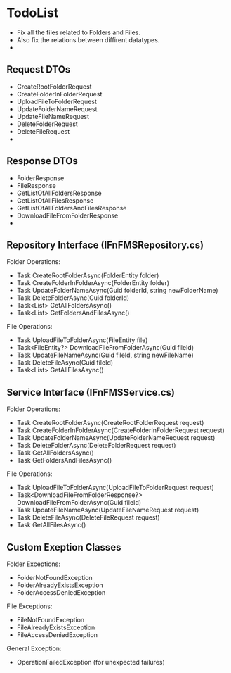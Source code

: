 # TodoList
- Fix all the files related to Folders and Files. 
- Also fix the relations between diffirent datatypes. 
- 

## Request DTOs
- CreateRootFolderRequest
- CreateFolderInFolderRequest
- UploadFileToFolderRequest
- UpdateFolderNameRequest
- UpdateFileNameRequest
- DeleteFolderRequest
- DeleteFileRequest
- 

## Response DTOs
- FolderResponse
- FileResponse
- GetListOfAllFoldersResponse
- GetListOfAllFilesResponse
- GetListOfAllFoldersAndFilesResponse
- DownloadFileFromFolderResponse
- 

## Repository Interface (IFnFMSRepository.cs)
Folder Operations:
- Task<Guid> CreateRootFolderAsync(FolderEntity folder)
- Task<Guid> CreateFolderInFolderAsync(FolderEntity folder)
- Task<bool> UpdateFolderNameAsync(Guid folderId, string newFolderName)
- Task<bool> DeleteFolderAsync(Guid folderId)
- Task<List<FolderEntity>> GetAllFoldersAsync()
- Task<List<FolderEntity>> GetFoldersAndFilesAsync()

File Operations:
- Task<Guid> UploadFileToFolderAsync(FileEntity file)
- Task<FileEntity?> DownloadFileFromFolderAsync(Guid fileId)
- Task<bool> UpdateFileNameAsync(Guid fileId, string newFileName)
- Task<bool> DeleteFileAsync(Guid fileId)
- Task<List<FileEntity>> GetAllFilesAsync()

## Service Interface (IFnFMSService.cs)
Folder Operations:
- Task<Guid> CreateRootFolderAsync(CreateRootFolderRequest request)
- Task<Guid> CreateFolderInFolderAsync(CreateFolderInFolderRequest request)
- Task<bool> UpdateFolderNameAsync(UpdateFolderNameRequest request)
- Task<bool> DeleteFolderAsync(DeleteFolderRequest request)
- Task<GetListOfAllFoldersResponse> GetAllFoldersAsync()
- Task<GetListOfAllFoldersAndFilesResponse> GetFoldersAndFilesAsync()

File Operations:
- Task<Guid> UploadFileToFolderAsync(UploadFileToFolderRequest request)
- Task<DownloadFileFromFolderResponse?> DownloadFileFromFolderAsync(Guid fileId)
- Task<bool> UpdateFileNameAsync(UpdateFileNameRequest request)
- Task<bool> DeleteFileAsync(DeleteFileRequest request)
- Task<GetListOfAllFilesResponse> GetAllFilesAsync()

## Custom Exeption Classes
Folder Exceptions:
- FolderNotFoundException
- FolderAlreadyExistsException
- FolderAccessDeniedException

File Exceptions:
- FileNotFoundException
- FileAlreadyExistsException
- FileAccessDeniedException

General Exception:
- OperationFailedException (for unexpected failures)

